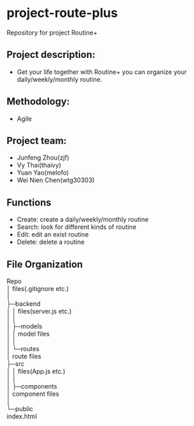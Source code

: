 # project-route-plus
Repository for project Routine+

## Project description:
* Get your life together with Routine+ you can organize your daily/weekly/monthly routine.

## Methodology: 
* Agile

## Project team:
* Junfeng Zhou(zjf)
* Vy Thai(thaivy) 
* Yuan Yao(melofo) 
* Wei Nien Chen(wtg30303)

## Functions
* Create: create a daily/weekly/monthly routine
* Search: look for different kinds of routine
* Edit: edit an exist routine
* Delete: delete a routine

## File Organization
Repo  
│  files(.gitignore etc.)  
│    
├─backend  
│  │  files(server.js etc.)  
│  │  
│  ├─models  
│  │      model files  
│  │      
│  └─routes  
│         route files  
├─src  
│  │  files(App.js etc.)  
│  │  
│  ├─components  
│         component files  
│        
└─public  
      index.html  
